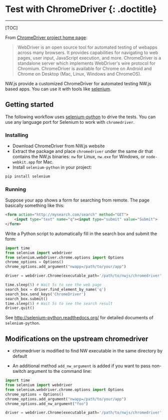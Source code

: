# Test with ChromeDriver {: .doctitle}
---

[TOC]

From [ChromeDriver project home page](https://sites.google.com/a/chromium.org/chromedriver/):

> WebDriver is an open source tool for automated testing of webapps across many browsers. It provides capabilities for navigating to web pages, user input, JavaScript execution, and more.  ChromeDriver is a standalone server which implements WebDriver's wire protocol for Chromium. ChromeDriver is available for Chrome on Android and Chrome on Desktop (Mac, Linux, Windows and ChromeOS).

NW.js provide a customized ChromeDriver for automated testing NW.js based apps. You can use it with tools like [selenium](http://docs.seleniumhq.org/).

## Getting started

The following workflow uses [selenium-python](http://selenium-python.readthedocs.org/) to drive the tests. You can use any language port for Selenium to work with `chromedriver`.

### Installing

* Download ChromeDriver from NW.js website
* Extract the package and place `chromedriver` under the same dir that contains the NW.js binaries: `nw` for Linux, `nw.exe` for Windows, or `node-webkit.app` for Mac.
* Install `selenium-python` in your project:
```bash
pip install selenium
```

### Running

Suppose your app shows a form for searching from remote. The page basically something like this:
```html
<form action="http://mysearch.com/search" method="GET">
    <input type="text" name="q"><input type="submit" value="Submit">
</form>
```

Write a Python script to automatically fill in the search box and submit the form:
```python
import time
from selenium import webdriver
from selenium.webdriver.chrome.options import Options
chrome_options = Options()
chrome_options.add_argument("nwapp=/path/to/your/app")

driver = webdriver.Chrome(executable_path='/path/to/nwjs/chromedriver', chrome_options=chrome_options)

time.sleep(5) # Wait 5s to see the web page
search_box = driver.find_element_by_name('q')
search_box.send_keys('ChromeDriver')
search_box.submit()
time.sleep(5) # Wait 5s to see the search result
driver.quit()
```

See http://selenium-python.readthedocs.org/ for detailed documents of `selenium-python`.

## Modifications on the upstream chromedriver

* chromedriver is modified to find NW executable in the same directory by default

* An additional method `add_nw_argument` is added if you want to pass non-switch argument to the command line:
```python
import time
from selenium import webdriver
from selenium.webdriver.chrome.options import Options
chrome_options = Options()
chrome_options.add_argument("nwapp=/path/to/your/app")
chrome_options.add_nw_argument("foo")

driver = webdriver.Chrome(executable_path='/path/to/nwjs/chromedriver', chrome_options=chrome_options)
```